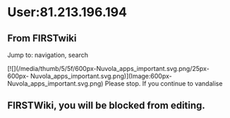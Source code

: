 # User:81.213.196.194

## From FIRSTwiki

Jump to: navigation, search

[![](/media/thumb/5/5f/600px-Nuvola_apps_important.svg.png/25px-600px-
Nuvola_apps_important.svg.png)](Image:600px-
Nuvola_apps_important.svg.png) Please stop. If you continue to vandalise

## FIRSTWiki, you will be blocked from editing.
